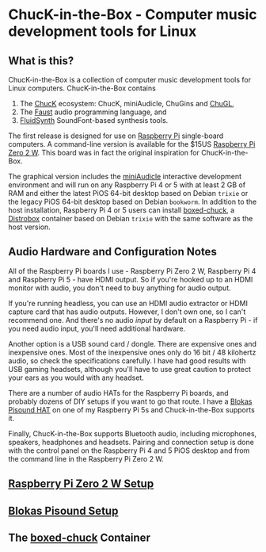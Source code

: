 # ChucK-in-the-Box - Computer music development tools for Linux

## What is this?

ChucK-in-the-Box is a collection of computer music development tools
for Linux computers. ChucK-in-the-Box contains

1. The [ChucK](https://chuck.stanford.edu/)
ecosystem: ChucK, miniAudicle, ChuGins and
[ChuGL](https://chuck.stanford.edu/chugl/),
2. The [Faust](https://faust.grame.fr/)
audio programming language, and
3. [FluidSynth](https://www.fluidsynth.org/)
SoundFont-based synthesis tools.

The first release is designed for use on
[Raspberry Pi](https://www.raspberrypi.com/) single-board computers.
A command-line version is available for the $15US
[Raspberry Pi Zero 2 W](https://www.raspberrypi.com/products/raspberry-pi-zero-2-w/).
This board was in fact the original inspiration for ChucK-in-the-Box.

The graphical version includes the
[miniAudicle](https://audicle.cs.princeton.edu/mini/) interactive
development environment and will run on any Raspberry Pi 4 or 5
with at least 2 GB of RAM and either the latest PiOS 64-bit desktop
based on Debian `trixie` or the legacy PiOS 64-bit desktop based on
Debian `bookworm`. In addition to the host installation, Raspberry
Pi 4 or 5 users can install 
[boxed-chuck](docs/boxed-chuck.md), a [Distrobox](https://distrobox.it/)
container based on Debian `trixie` with the same software as the
host version.

## Audio Hardware and Configuration Notes
 
All of the Raspberry Pi boards I use - Raspberry Pi Zero 2 W,
Raspberry Pi 4 and Raspberry Pi 5 - have HDMI output. So if you're
hooked up to an HDMI monitor with audio, you don't need to buy
anything for audio output.

If you're running headless, you can use an HDMI audio extractor
or HDMI capture card that has audio outputs. However, I don't
own one, so I can't recommend one. And there's no audio _input_
by default on a Raspberry Pi - if you need audio input, you'll
need additional hardware.

Another option is a USB sound card / dongle. There are expensive ones
and inexpensive ones. Most of the inexpensive ones only do 16 bit /
48 kilohertz audio, so check the specifications carefully. I have
had good results with USB gaming headsets, although you'll have to
use great caution to protect your ears as you would with any headset.

There are a number of audio HATs for the Raspberry Pi boards, and
probably dozens of DIY setups if you want to go that route. I have a
[Blokas Pisound HAT](https://blokas.io/pisound/) on one of my
Raspberry Pi 5s and Chuck-in-the-Box supports it.

Finally, ChucK-in-the-Box supports Bluetooth audio, including
microphones, speakers, headphones and headsets. Pairing and
connection setup is done with the control panel on the Raspberry
Pi 4 and 5 PiOS desktop and from the command line in the Raspberry
Pi Zero 2 W.
 
## [Raspberry Pi Zero 2 W Setup](docs/Raspberry-Pi-Zero-2-W-Setup.md)

## [Blokas Pisound Setup](docs/Blokas-Pisound-Setup.md)

## The [boxed-chuck](docs/boxed-chuck.md) Container
